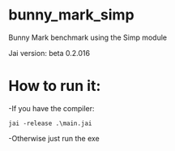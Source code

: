 # bunny_mark_simp

Bunny Mark benchmark using the Simp module

Jai version: beta 0.2.016

# How to run it:

-If you have the compiler:

`jai -release .\main.jai`

-Otherwise just run the exe
